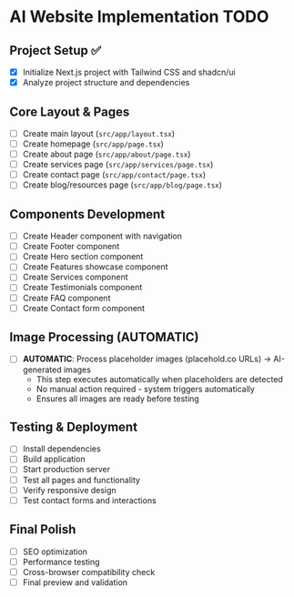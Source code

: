 # AI Website Implementation TODO

## Project Setup ✅
- [x] Initialize Next.js project with Tailwind CSS and shadcn/ui
- [x] Analyze project structure and dependencies

## Core Layout & Pages
- [ ] Create main layout (`src/app/layout.tsx`)
- [ ] Create homepage (`src/app/page.tsx`)
- [ ] Create about page (`src/app/about/page.tsx`)
- [ ] Create services page (`src/app/services/page.tsx`)
- [ ] Create contact page (`src/app/contact/page.tsx`)
- [ ] Create blog/resources page (`src/app/blog/page.tsx`)

## Components Development
- [ ] Create Header component with navigation
- [ ] Create Footer component
- [ ] Create Hero section component
- [ ] Create Features showcase component
- [ ] Create Services component
- [ ] Create Testimonials component
- [ ] Create FAQ component
- [ ] Create Contact form component

## Image Processing (AUTOMATIC)
- [ ] **AUTOMATIC**: Process placeholder images (placehold.co URLs) → AI-generated images
  - This step executes automatically when placeholders are detected
  - No manual action required - system triggers automatically
  - Ensures all images are ready before testing

## Testing & Deployment
- [ ] Install dependencies
- [ ] Build application
- [ ] Start production server
- [ ] Test all pages and functionality
- [ ] Verify responsive design
- [ ] Test contact forms and interactions

## Final Polish
- [ ] SEO optimization
- [ ] Performance testing
- [ ] Cross-browser compatibility check
- [ ] Final preview and validation